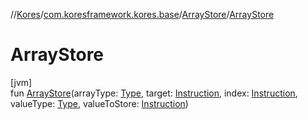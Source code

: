 //[Kores](../../../index.md)/[com.koresframework.kores.base](../index.md)/[ArrayStore](index.md)/[ArrayStore](-array-store.md)

# ArrayStore

[jvm]\
fun [ArrayStore](-array-store.md)(arrayType: [Type](https://docs.oracle.com/javase/8/docs/api/java/lang/reflect/Type.html), target: [Instruction](../../com.koresframework.kores/-instruction/index.md), index: [Instruction](../../com.koresframework.kores/-instruction/index.md), valueType: [Type](https://docs.oracle.com/javase/8/docs/api/java/lang/reflect/Type.html), valueToStore: [Instruction](../../com.koresframework.kores/-instruction/index.md))
